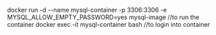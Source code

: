 docker run -d --name mysql-container -p 3306:3306 -e MYSQL_ALLOW_EMPTY_PASSWORD=yes mysql-image  //to run the container
docker exec -it mysql-container bash //to login into container